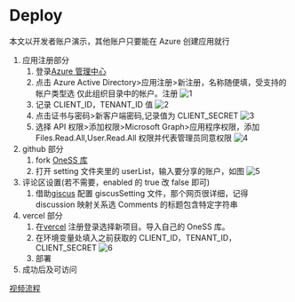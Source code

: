 # Deploy

本文以开发者账户演示，其他账户只要能在 Azure 创建应用就行

1. 应用注册部分
   1. 登录[Azure 管理中心](http://aad.portal.azure.com)
   2. 点击 Azure Active Directory>应用注册>新注册，名称随便填，受支持的帐户类型选 仅此组织目录中的帐户。注册
      ![1](/DeployPhoto/1.png)
   3. 记录 CLIENT_ID，TENANT_ID 值
      ![2](/DeployPhoto/2.png)
   4. 点击证书与密码>新客户端密码,记录值为 CLIENT_SECRET
      ![3](/DeployPhoto/3.png)
   5. 选择 API 权限>添加权限>Microsoft Graph>应用程序权限，添加 Files.Read.All,User.Read.All 权限并代表管理员同意权限
      ![4](/DeployPhoto/4.png)
2. github 部分
   1. fork [OneSS 库](https://github.com/Tualin14/OneSS)
   2. 打开 setting 文件夹里的 userList，输入要分享的账户，如图
      ![5](/DeployPhoto/5.png)
3. 评论区设置(若不需要，enabled 的 true 改 false 即可)
   1. 借助[giscus](https://giscus.app) 配置 giscusSetting 文件，那个网页很详细，记得 discussion 映射关系选 Comments 的标题包含特定字符串
4. vercel 部分
   1. 在[vercel](https://vercel.com/new) 注册登录选择新项目。导入自己的 OneSS 库。
   2. 在环境变量处填入之前获取的 CLIENT_ID，TENANT_ID，CLIENT_SECRET
      ![6](/DeployPhoto/6.png)
   3. 部署
5. 成功后及可访问

[视频流程](https://www.bilibili.com/video/BV1SZ4y1d73v/)
